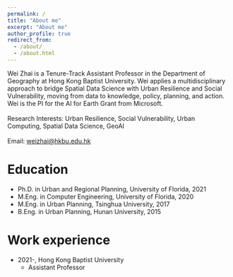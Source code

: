 ```yaml
---
permalink: /
title: "About me"
excerpt: "About me"
author_profile: true
redirect_from: 
  - /about/
  - /about.html
---
```


Wei Zhai is a Tenure-Track Assistant Professor in the Department of Geography at Hong Kong Baptist University. Wei  applies a multidisciplinary approach to bridge Spatial Data Science with Urban Resilience and Social Vulnerability, moving from data to knowledge, policy, planning, and action. Wei is the PI for the AI for Earth Grant from Microsoft.
<br/><br/> 
Research Interests: Urban Resilience, Social Vulnerability, Urban Computing, Spatial Data Science, GeoAI
<br/><br/> 
Email: weizhai@hkbu.edu.hk

Education
======
* Ph.D. in Urban and Regional Planning, University of Florida, 2021
* M.Eng. in Computer Engineering, University of Florida, 2020
* M.Eng. in Urban Planning, Tsinghua University, 2017
* B.Eng. in Urban Planning, Hunan University, 2015

Work experience
======
* 2021-, Hong Kong Baptist University
  * Assistant Professor
  
<body background="https://skywalkerzhai.github.io/weizhai.github.io/images/background.jpg">

